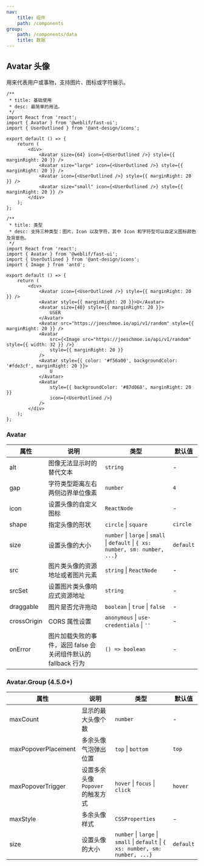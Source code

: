 ```yaml
---
nav:
    title: 组件
    path: /components
group:
    path: /components/data
    title: 数据
---
```


## Avatar 头像

用来代表用户或事物，支持图片、图标或字符展示。

<div class="fu-code-block-row">

<div class="fu-code-block-col-2-1">

```tsx
/**
 * title: 基础使用
 * desc: 最简单的用法。
 */
import React from 'react';
import { Avatar } from '@weblif/fast-ui';
import { UserOutlined } from '@ant-design/icons';

export default () => {
    return (
        <div>
            <Avatar size={64} icon={<UserOutlined />} style={{ marginRight: 20 }} />
            <Avatar size="large" icon={<UserOutlined />} style={{ marginRight: 20 }} />
            <Avatar icon={<UserOutlined />} style={{ marginRight: 20 }} />
            <Avatar size="small" icon={<UserOutlined />} style={{ marginRight: 20 }} />
        </div>
    );
};
```

</div>

<div class="fu-code-block-col-2-1">

```tsx
/**
 * title: 类型
 * desc: 支持三种类型：图片、Icon 以及字符，其中 Icon 和字符型可以自定义图标颜色及背景色。
 */
import React from 'react';
import { Avatar } from '@weblif/fast-ui';
import { UserOutlined } from '@ant-design/icons';
import { Image } from 'antd';

export default () => {
    return (
        <div>
            <Avatar icon={<UserOutlined />} style={{ marginRight: 20 }} />
            <Avatar style={{ marginRight: 20 }}>U</Avatar>
            <Avatar size={40} style={{ marginRight: 20 }}>
                USER
            </Avatar>
            <Avatar src="https://joeschmoe.io/api/v1/random" style={{ marginRight: 20 }} />
            <Avatar
                src={<Image src="https://joeschmoe.io/api/v1/random" style={{ width: 32 }} />}
                style={{ marginRight: 20 }}
            />
            <Avatar style={{ color: '#f56a00', backgroundColor: '#fde3cf', marginRight: 20 }}>
                U
            </Avatar>
            <Avatar
                style={{ backgroundColor: '#87d068', marginRight: 20 }}
                icon={<UserOutlined />}
            />
        </div>
    );
};
```

</div>
</div>

### Avatar

| 属性 | 说明 | 类型 | 默认值 |
| --- | --- | --- | --- |
| alt | 图像无法显示时的替代文本 | `string` | - |
| gap | 字符类型距离左右两侧边界单位像素 | `number` | `4` |
| icon | 设置头像的自定义图标 | `ReactNode` | - |
| shape | 指定头像的形状 | `circle` \| `square` | `circle` |
| size | 设置头像的大小 | `number` \| `large` \| `small` \| `default` \| `{ xs: number, sm: number, ...}` | `default` |
| src | 图片类头像的资源地址或者图片元素 | `string` \| `ReactNode` | - |
| srcSet | 设置图片类头像响应式资源地址 | `string` | - |
| draggable | 图片是否允许拖动 | `boolean` \| `true` \| `false` | - |
| crossOrigin | CORS 属性设置 | `anonymous` \| `use-credentials` \| `''` | - |
| onError | 图片加载失败的事件，返回 false 会关闭组件默认的 fallback 行为 | `() => boolean` | - |

### Avatar.Group (4.5.0+)

| 属性 | 说明 | 类型 | 默认值 |
| --- | --- | --- | --- |
| maxCount | 显示的最大头像个数 | `number` | - |
| maxPopoverPlacement | 多余头像气泡弹出位置 | `top` \| `bottom` | `top` |
| maxPopoverTrigger | 设置多余头像 `Popover` 的触发方式 | `hover` \| `focus` \| `click` | `hover` |
| maxStyle | 多余头像样式 | `CSSProperties` | - |
| size | 设置头像的大小 | `number` \| `large` \| `small` \| `default` \| `{ xs: number, sm: number, ...}` | `default` |
